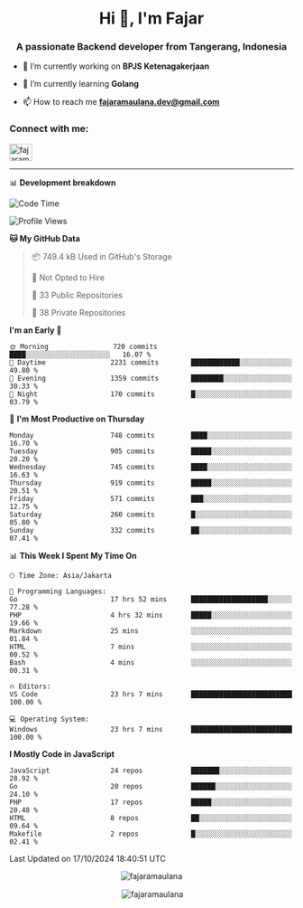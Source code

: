 <h1 align="center">Hi 👋, I'm Fajar</h1>
<h3 align="center">A passionate Backend developer from Tangerang, Indonesia</h3>

<!-- <p align="left"> <img src="https://komarev.com/ghpvc/?username=fajaramaulana&label=Profile%20views&color=0e75b6&style=flat" alt="fajaramaulana" /> </p> -->

- 🔭 I’m currently working on **BPJS Ketenagakerjaan**

- 🌱 I’m currently learning **Golang**

- 📫 How to reach me **fajaramaulana.dev@gmail.com**

<h3 align="left">Connect with me:</h3>
<p align="left">
<a href="https://linkedin.com/in/fajar-agus-maulana-73533a180/" target="blank"><img align="center" src="https://raw.githubusercontent.com/rahuldkjain/github-profile-readme-generator/master/src/images/icons/Social/linked-in-alt.svg" alt="fajaramaulana" height="30" width="40" /></a>
</p>

-------

📊 **Development breakdown**
<!--START_SECTION:waka-->
![Code Time](http://img.shields.io/badge/Code%20Time-2%2C355%20hrs%2010%20mins-blue)

![Profile Views](http://img.shields.io/badge/Profile%20Views-58-blue)

**🐱 My GitHub Data** 

> 📦 749.4 kB Used in GitHub's Storage 
 > 
> 🚫 Not Opted to Hire
 > 
> 📜 33 Public Repositories 
 > 
> 🔑 38 Private Repositories 
 > 
**I'm an Early 🐤** 

```text
🌞 Morning                720 commits         ████░░░░░░░░░░░░░░░░░░░░░   16.07 % 
🌆 Daytime                2231 commits        ████████████░░░░░░░░░░░░░   49.80 % 
🌃 Evening                1359 commits        ████████░░░░░░░░░░░░░░░░░   30.33 % 
🌙 Night                  170 commits         █░░░░░░░░░░░░░░░░░░░░░░░░   03.79 % 
```
📅 **I'm Most Productive on Thursday** 

```text
Monday                   748 commits         ████░░░░░░░░░░░░░░░░░░░░░   16.70 % 
Tuesday                  905 commits         █████░░░░░░░░░░░░░░░░░░░░   20.20 % 
Wednesday                745 commits         ████░░░░░░░░░░░░░░░░░░░░░   16.63 % 
Thursday                 919 commits         █████░░░░░░░░░░░░░░░░░░░░   20.51 % 
Friday                   571 commits         ███░░░░░░░░░░░░░░░░░░░░░░   12.75 % 
Saturday                 260 commits         █░░░░░░░░░░░░░░░░░░░░░░░░   05.80 % 
Sunday                   332 commits         ██░░░░░░░░░░░░░░░░░░░░░░░   07.41 % 
```


📊 **This Week I Spent My Time On** 

```text
🕑︎ Time Zone: Asia/Jakarta

💬 Programming Languages: 
Go                       17 hrs 52 mins      ███████████████████░░░░░░   77.28 % 
PHP                      4 hrs 32 mins       █████░░░░░░░░░░░░░░░░░░░░   19.66 % 
Markdown                 25 mins             ░░░░░░░░░░░░░░░░░░░░░░░░░   01.84 % 
HTML                     7 mins              ░░░░░░░░░░░░░░░░░░░░░░░░░   00.52 % 
Bash                     4 mins              ░░░░░░░░░░░░░░░░░░░░░░░░░   00.31 % 

🔥 Editors: 
VS Code                  23 hrs 7 mins       █████████████████████████   100.00 % 

💻 Operating System: 
Windows                  23 hrs 7 mins       █████████████████████████   100.00 % 
```

**I Mostly Code in JavaScript** 

```text
JavaScript               24 repos            ███████░░░░░░░░░░░░░░░░░░   28.92 % 
Go                       20 repos            ██████░░░░░░░░░░░░░░░░░░░   24.10 % 
PHP                      17 repos            █████░░░░░░░░░░░░░░░░░░░░   20.48 % 
HTML                     8 repos             ██░░░░░░░░░░░░░░░░░░░░░░░   09.64 % 
Makefile                 2 repos             █░░░░░░░░░░░░░░░░░░░░░░░░   02.41 % 
```




 Last Updated on 17/10/2024 18:40:51 UTC
<!--END_SECTION:waka-->
<p align="center"><img align="center" src="https://github-readme-stats.vercel.app/api/top-langs?username=fajaramaulana&show_icons=true&locale=en&layout=compact" alt="fajaramaulana" /></p>

<p align="center">&nbsp;<img align="center" src="https://github-readme-stats.vercel.app/api?username=fajaramaulana&show_icons=true&locale=en" alt="fajaramaulana" /></p>
